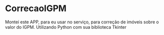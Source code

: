 # CorrecaoIGPM
Montei este APP, para eu usar no serviço, para correção de imóveis sobre o valor do IGPM.
Utilizando Python com sua biblioteca Tkinter
